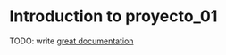 # Introduction to proyecto_01

TODO: write [great documentation](http://jacobian.org/writing/what-to-write/)

